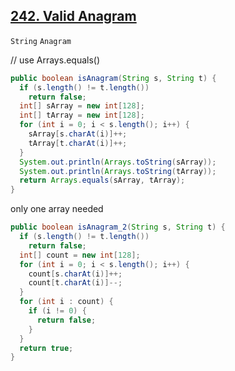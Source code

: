 [242. Valid Anagram](https://leetcode.com/problems/valid-anagram/)
---

`String` `Anagram`

// use Arrays.equals()

```java
public boolean isAnagram(String s, String t) {
  if (s.length() != t.length())
    return false;
  int[] sArray = new int[128];
  int[] tArray = new int[128];
  for (int i = 0; i < s.length(); i++) {
    sArray[s.charAt(i)]++;
    tArray[t.charAt(i)]++;
  }
  System.out.println(Arrays.toString(sArray));
  System.out.println(Arrays.toString(tArray));
  return Arrays.equals(sArray, tArray);
}
```

only one array needed

```java
public boolean isAnagram_2(String s, String t) {
  if (s.length() != t.length())
    return false;
  int[] count = new int[128];
  for (int i = 0; i < s.length(); i++) {
    count[s.charAt(i)]++;
    count[t.charAt(i)]--;
  }
  for (int i : count) {
    if (i != 0) {
      return false;
    }
  }
  return true;
}
```
